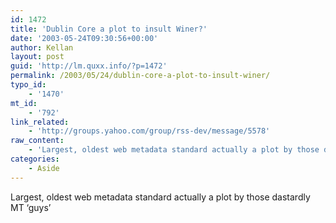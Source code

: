 ```yaml
---
id: 1472
title: 'Dublin Core a plot to insult Winer?'
date: '2003-05-24T09:30:56+00:00'
author: Kellan
layout: post
guid: 'http://lm.quxx.info/?p=1472'
permalink: /2003/05/24/dublin-core-a-plot-to-insult-winer/
typo_id:
    - '1470'
mt_id:
    - '792'
link_related:
    - 'http://groups.yahoo.com/group/rss-dev/message/5578'
raw_content:
    - 'Largest, oldest web metadata standard actually a plot by those dastardly MT \''guys\'''
categories:
    - Aside
---
```


Largest, oldest web metadata standard actually a plot by those dastardly MT ‘guys’